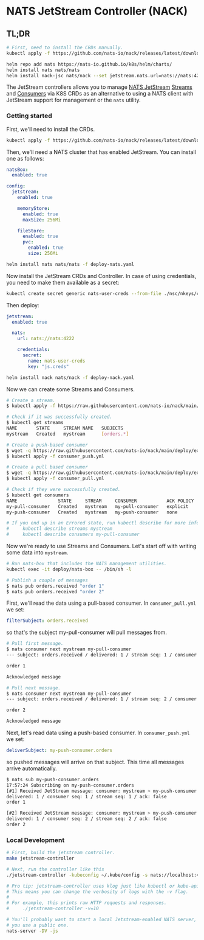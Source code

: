 # NATS JetStream Controller (NACK)

## TL;DR

```bash
# First, need to install the CRDs manually.
kubectl apply -f https://github.com/nats-io/nack/releases/latest/download/crds.yml

helm repo add nats https://nats-io.github.io/k8s/helm/charts/
helm install nats nats/nats
helm install nack-jsc nats/nack --set jetstream.nats.url=nats://nats:4222
```

The JetStream controllers allows you to manage [NATS JetStream](https://github.com/nats-io/jetstream)
[Streams](https://github.com/nats-io/jetstream#streams-1) and
[Consumers](https://github.com/nats-io/jetstream#consumers-1) via K8S CRDs as an alternative to
using a NATS client with JetStream support for management or the `nats` utility.

### Getting started

First, we'll need to install the CRDs.
```bash
kubectl apply -f https://github.com/nats-io/nack/releases/latest/download/crds.yml
```

Then, we'll need a NATS cluster that has enabled JetStream. You can install
one as follows:

```yaml
natsBox:
  enabled: true

config:
  jetstream:
    enabled: true

    memoryStore:
      enabled: true
      maxSize: 256Mi

    fileStore:
      enabled: true
      pvc:
        enabled: true
        size: 256Mi
```

```sh
helm install nats nats/nats -f deploy-nats.yaml
```

Now install the JetStream CRDs and Controller. In case of using credentials, you need to make them available as a secret:

```sh
kubectl create secret generic nats-user-creds --from-file ./nsc/nkeys/creds/KO/JS1/js.creds
```

Then deploy:

```yaml
jetstream:
  enabled: true

  nats:
    url: nats://nats:4222

    credentials:
      secret:
        name: nats-user-creds
        key: "js.creds"
```

```sh
helm install nack nats/nack -f deploy-nack.yaml
```

Now we can create some Streams and Consumers.

```sh
# Create a stream.
$ kubectl apply -f https://raw.githubusercontent.com/nats-io/nack/main/deploy/examples/stream.yml

# Check if it was successfully created.
$ kubectl get streams
NAME       STATE     STREAM NAME   SUBJECTS
mystream   Created   mystream      [orders.*]

# Create a push-based consumer
$ wget -q https://raw.githubusercontent.com/nats-io/nack/main/deploy/examples/consumer_push.yml
$ kubectl apply -f consumer_push.yml

# Create a pull based consumer
$ wget -q https://raw.githubusercontent.com/nats-io/nack/main/deploy/examples/consumer_pull.yml
$ kubectl apply -f consumer_pull.yml

# Check if they were successfully created.
$ kubectl get consumers
NAME               STATE     STREAM     CONSUMER           ACK POLICY
my-pull-consumer   Created   mystream   my-pull-consumer   explicit
my-push-consumer   Created   mystream   my-push-consumer   none

# If you end up in an Errored state, run kubectl describe for more info.
#     kubectl describe streams mystream
#     kubectl describe consumers my-pull-consumer
```

Now we're ready to use Streams and Consumers. Let's start off with writing some
data into `mystream`.

```sh
# Run nats-box that includes the NATS management utilities.
kubectl exec -it deploy/nats-box -- /bin/sh -l

# Publish a couple of messages
$ nats pub orders.received "order 1"
$ nats pub orders.received "order 2"
```

First, we'll read the data using a pull-based consumer. In `consumer_pull.yml`
we set:

```yaml
filterSubject: orders.received
```

so that's the subject my-pull-consumer will pull messages from.

```sh
# Pull first message.
$ nats consumer next mystream my-pull-consumer
--- subject: orders.received / delivered: 1 / stream seq: 1 / consumer seq: 1

order 1

Acknowledged message

# Pull next message.
$ nats consumer next mystream my-pull-consumer
--- subject: orders.received / delivered: 1 / stream seq: 2 / consumer seq: 2

order 2

Acknowledged message
```

Next, let's read data using a push-based consumer. In `consumer_push.yml` we set:

```yaml
deliverSubject: my-push-consumer.orders
```

so pushed messages will arrive on that subject. This time all messages arrive
automatically.

```sh
$ nats sub my-push-consumer.orders
17:57:24 Subscribing on my-push-consumer.orders
[#1] Received JetStream message: consumer: mystream > my-push-consumer / subject: orders.received /
delivered: 1 / consumer seq: 1 / stream seq: 1 / ack: false
order 1

[#2] Received JetStream message: consumer: mystream > my-push-consumer / subject: orders.received /
delivered: 1 / consumer seq: 2 / stream seq: 2 / ack: false
order 2
```

### Local Development

```sh
# First, build the jetstream controller.
make jetstream-controller

# Next, run the controller like this
./jetstream-controller -kubeconfig ~/.kube/config -s nats://localhost:4222

# Pro tip: jetstream-controller uses klog just like kubectl or kube-apiserver.
# This means you can change the verbosity of logs with the -v flag.
#
# For example, this prints raw HTTP requests and responses.
#     ./jetstream-controller -v=10

# You'll probably want to start a local Jetstream-enabled NATS server, unless
# you use a public one.
nats-server -DV -js
```
